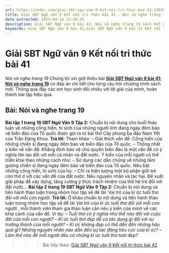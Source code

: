 ```yaml
---
url: https://vndoc.com/giai-sbt-ngu-van-9-ket-noi-tri-thuc-bai-41-330196
title: Giải SBT Ngữ văn 9 Kết nối tri thức bài 41 - Nói và nghe trang 19 - VnDoc.com
date_extracted: 2025-04-14 13:40:25
description: Giải SBT Ngữ văn 9 bài 41: Nói và nghe trang 19 sách Kết nối tri thức có đáp án chi tiết cho các bạn cùng tham khảo.
keywords: Giải SBT Ngữ văn 9 bài 41,Giải SBT Ngữ văn 9 bài 41 Kết nối tri thức,Giải sách bài tập Ngữ văn KNTT lớp 9,Ngữ văn lớp 9 Kết nối tri thức,giải bài tập ngữ văn lớp 9,bài Nói và nghe trang 19,giải SBT ngữ văn 9 KNTT trang 19
---
```


# Giải SBT Ngữ văn 9 Kết nối tri thức bài 41
 _Nói và nghe trang 19_
Chúng tôi xin giới thiệu bài **[Giải SBT Ngữ văn 9 bài 41: Nói và nghe trang 19](<https://vndoc.com/giai-sbt-ngu-van-9-ket-noi-tri-thuc-bai-41-330196>)** có đáp án chi tiết cho từng câu hỏi chương trình sách mới. Thông qua đây các em học sinh đối chiếu với lời giải của mình, hoàn thành bài tập hiệu quả.
## Bài: Nói và nghe trang 19
**Bài tập 1 trang 19 SBT Ngữ Văn 9 Tập 2:** Chuẩn bị nội dung cho buổi thảo luận về những cống hiến, hi sinh của những người lính đang ngày đêm bảo vệ biển đảo của Tổ quốc được gợi ra từ bài thơ Cây phong ba đảo Nam Yết của Trần Đăng Khoa.
**Trả lời:**
Tham khảo:
– Giải thích vấn đề: Cống hiến của những chiến sĩ đang ngày đêm bảo vệ biển đảo của Tổ quốc.
– Thống nhất ý kiến về vấn đề: Khẳng định bảo vệ chủ quyền biển đảo là một vấn đề có ý nghĩa lớn lao đối với mỗi cá nhân và đất nước.
Ý kiến của mỗi người có thể triển khai theo những cách như:
– Sử dụng các dẫn chứng về những tấm gương chiến sĩ đang ngày đêm bảo vệ biển đảo của Tổ quốc. Nêu bật những cống hiến, hi sinh của họ.
– Chỉ ra hiện tượng một bộ phận giới trẻ còn thờ ơ với các vấn đề của đất nước. Nếu nguyên nhân và tác hại. Đề xuất giải pháp để xây dựng, tăng cường ý thức trách nhiệm của thế hệ trẻ đối với đất nước...
**Bài tập 2 trang 19 SBT Ngữ Văn 9 Tập 2:** Chuẩn bị nội dung và tiến hành thảo luận trong nhóm học tập về đề tài: Vai trò của kí ức tuổi thơ đối với mỗi con người.
**Trả lời:**
Ở khâu chuẩn bị nội dung và tiến hành thảo luận trong nhóm học tập về đề tài _Vai trò của kí ức tuổi thơ đối với mỗi con người_ , mỗi thành viên tham gia thảo luận cần nêu ý kiến của mình về các khía cạnh của vấn đề. Ví dụ:
_– Tuổi thơ có ý nghĩa như thế nào đối với cuộc đời của mỗi con người?_
_– Kí ức tuổi thơ đẹp để có tác dụng gì đối với sự trưởng thành của mỗi người?_
– _Kí ức không đẹp có thể dẫn đến những hậu quả gì? Những nguyên nhân nào dẫn đến sự tác động tiêu cực của kí ức?_
_– Làm thế nào để mỗi người đều có những kí ức tuổi thơ tươi đẹp?_
>>> Bài tiếp theo: [Giải SBT Ngữ văn 9 Kết nối tri thức bài 42](<https://vndoc.com/giai-sbt-ngu-van-9-ket-noi-tri-thuc-bai-42-330198>)
